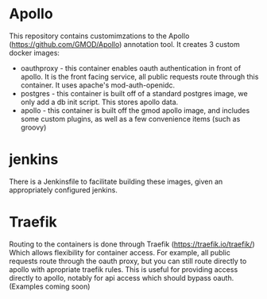 # Apollo

This repository contains customimzations to the Apollo (https://github.com/GMOD/Apollo) annotation tool.  It creates 3 custom docker images:

* oauthproxy - this container enables oauth authentication in front of apollo.  It is the front facing service, all public requests route through this container.  It uses apache's mod-auth-openidc.
* postgres - this container is built off of a standard postgres image, we only add a db init script.  This stores apollo data.
* apollo - this container is built off the gmod apollo image, and includes some custom plugins, as well as a few convenience items (such as groovy)

# jenkins
There is a Jenkinsfile to facilitate building these images, given an appropriately configured jenkins.

# Traefik
Routing to the containers is done through Traefik (https://traefik.io/traefik/) Which allows flexibility for container access.  For example, all public requests route through the oauth proxy, but you can still route directly to apollo with apropriate traefik rules.  This is useful for providing access directly to apollo, notably for api access which should bypass oauth. (Examples coming soon)
